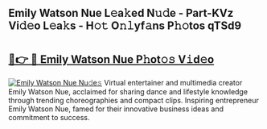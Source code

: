 ## Emily Watson Nue L𝚎a𝚔ed N𝚞𝚍e - Part-KVz Vi𝚍𝚎o L𝚎a𝚔s - H𝚘𝚝 O𝚗𝚕yf𝚊ns P𝚑𝚘tos qTSd9

# <h2><a href="http://kf52ao.oniu.top/?m=Emily+Watson+Nue">🔗👉 🔴 Emily Watson Nue P𝚑ot𝚘𝚜 V𝚒d𝚎o</a></h2>

[![Emily Watson Nue Nu𝚍e𝚜](https://i.imgur.com/0qMVB7G.gif)](http://kf52ao.oniu.top/?m=Emily+Watson+Nue)
Virtual entertainer and multimedia creator Emily Watson Nue, acclaimed for sharing dance and lifestyle knowledge through trending choreographies and compact clips. Inspiring entrepreneur Emily Watson Nue, famed for their innovative business ideas and commitment to success.  

